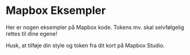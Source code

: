 Mapbox Eksempler
================

Her er nogen eksempler på Mapbox kode. Tokens mv. skal selvfølgelig rettes til dine egene!

Husk, at tilføje din style og token fra dit kort på Mapbox Studio.
